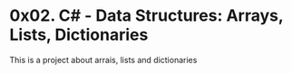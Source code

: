 # 0x02. C# - Data Structures: Arrays, Lists, Dictionaries

This is a project about arrais, lists and dictionaries
